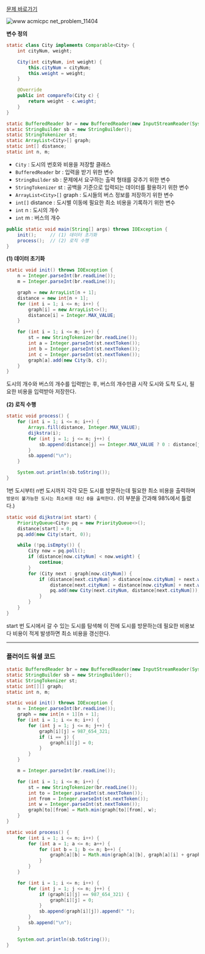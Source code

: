[문제 바로가기](https://www.acmicpc.net/problem/11404)

![www acmicpc net_problem_11404](https://user-images.githubusercontent.com/78605779/194051142-26a1924a-e34d-4144-9c0e-6bee66e35a85.png)

**변수 정의**

```java
static class City implements Comparable<City> {
    int cityNum, weight;

    City(int cityNum, int weight) {
        this.cityNum = cityNum;
        this.weight = weight;
    }

    @Override
    public int compareTo(City c) {
        return weight - c.weight;
    }
}

static BufferedReader br = new BufferedReader(new InputStreamReader(System.in));
static StringBuilder sb = new StringBuilder();
static StringTokenizer st;
static ArrayList<City>[] graph;
static int[] distance;
static int n, m;
```
- `City` : 도시의 번호와 비용을 저장할 클래스
- `BufferedReader` br : 입력을 받기 위한 변수
- `StringBuilder` sb : 문제에서 요구하는 출력 형태를 갖추기 위한 변수
- `StringTokenizer` st : 공백을 기준으로 입력되는 데이터를 활용하기 위한 변수
- `ArrayList<City>[]` graph : 도시들의 버스 정보를 저장하기 위한 변수
- `int[]` distance : 도시별 이동에 필요한 최소 비용을 기록하기 위한 변수
- `int` n : 도시의 개수
- `int` m : 버스의 개수

```java
public static void main(String[] args) throws IOException {
    init();     // (1) 데이터 초기화
    process();  // (2) 로직 수행
}
```

**(1) 데이터 초기화**

```java
static void init() throws IOException {
    n = Integer.parseInt(br.readLine());
    m = Integer.parseInt(br.readLine());

    graph = new ArrayList[n + 1];
    distance = new int[n + 1];
    for (int i = 1; i <= n; i++) {
        graph[i] = new ArrayList<>();
        distance[i] = Integer.MAX_VALUE;
    }

    for (int i = 1; i <= m; i++) {
        st = new StringTokenizer(br.readLine());
        int a = Integer.parseInt(st.nextToken());
        int b = Integer.parseInt(st.nextToken());
        int c = Integer.parseInt(st.nextToken());
        graph[a].add(new City(b, c));
    }
}
```

도시의 개수와 버스의 개수를 입력받는 후, 버스의 개수만큼 시작 도시와 도착 도시, 필요한 비용을 입력받아 저장한다.

**(2) 로직 수행**

```java
static void process() {
    for (int i = 1; i <= n; i++) {
        Arrays.fill(distance, Integer.MAX_VALUE);
        dijkstra(i);
        for (int j = 1; j <= n; j++) {
            sb.append(distance[j] == Integer.MAX_VALUE ? 0 : distance[j]).append(" ");
        }
        sb.append("\n");
    }

    System.out.println(sb.toString());
}
```

1번 도시부터 n번 도시까지 각각 모든 도시를 방문하는데 필요한 최소 비용을 출력하며 `방문이 불가능한 도시는 최소비용 대신 0을 출력한다.` (이 부분을 간과해 98%에서 틀렸다.)

```java
static void dijkstra(int start) {
    PriorityQueue<City> pq = new PriorityQueue<>();
    distance[start] = 0;
    pq.add(new City(start, 0));

    while (!pq.isEmpty()) {
        City now = pq.poll();
        if (distance[now.cityNum] < now.weight) {
            continue;
        }
        for (City next : graph[now.cityNum]) {
            if (distance[next.cityNum] > distance[now.cityNum] + next.weight) {
                distance[next.cityNum] = distance[now.cityNum] + next.weight;
                pq.add(new City(next.cityNum, distance[next.cityNum]));
            }
        }
    }
}
```

start 번 도시에서 갈 수 있는 도시를 탐색해 이 전에 도시를 방문하는데 필요한 비용보다 비용이 적게 발생하면 최소 비용을 갱신한다.

___

### 플러이드 워셜 코드

```java
static BufferedReader br = new BufferedReader(new InputStreamReader(System.in));
static StringBuilder sb = new StringBuilder();
static StringTokenizer st;
static int[][] graph;
static int n, m;
```

```java
static void init() throws IOException {
    n = Integer.parseInt(br.readLine());
    graph = new int[n + 1][n + 1];
    for (int i = 1; i <= n; i++) {
        for (int j = 1; j <= n; j++) {
            graph[i][j] = 987_654_321;
            if (i == j) {
                graph[i][j] = 0;
            }
        }
    }

    m = Integer.parseInt(br.readLine());

    for (int i = 1; i <= m; i++) {
        st = new StringTokenizer(br.readLine());
        int to = Integer.parseInt(st.nextToken());
        int from = Integer.parseInt(st.nextToken());
        int w = Integer.parseInt(st.nextToken());
        graph[to][from] = Math.min(graph[to][from], w);
    }
}
```

```java
static void process() {
    for (int i = 1; i <= n; i++) {
        for (int a = 1; a <= n; a++) {
            for (int b = 1; b <= n; b++) {
                graph[a][b] = Math.min(graph[a][b], graph[a][i] + graph[i][b]);
            }
        }
    }

    for (int i = 1; i <= n; i++) {
        for (int j = 1; j <= n; j++) {
            if (graph[i][j] == 987_654_321) {
                graph[i][j] = 0;
            }
            sb.append(graph[i][j]).append(" ");
        }
        sb.append("\n");
    }

    System.out.println(sb.toString());
}
```